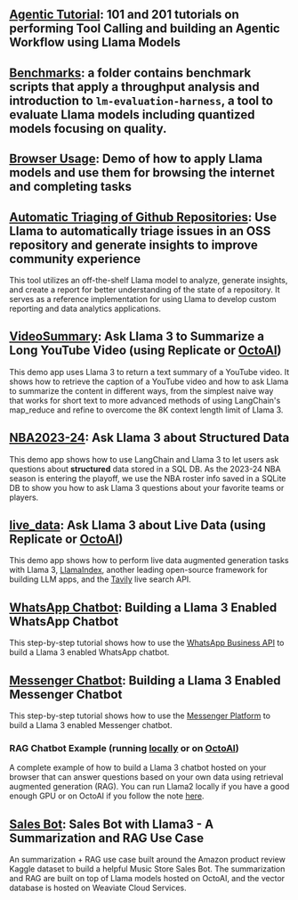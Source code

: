 ## [Agentic Tutorial](./agents/): 101 and 201 tutorials on performing Tool Calling and building an Agentic Workflow using Llama Models

## [Benchmarks](./benchmarks/): a folder contains benchmark scripts that apply a throughput analysis and introduction to `lm-evaluation-harness`, a tool to evaluate Llama models including quantized models focusing on quality.

## [Browser Usage](./browser_use/): Demo of how to apply Llama models and use them for browsing the internet and completing tasks

## []()

## [Automatic Triaging of Github Repositories](./github_triage/walkthrough.ipynb): Use Llama to automatically triage issues in an OSS repository and generate insights to improve community experience
This tool utilizes an off-the-shelf Llama model to analyze, generate insights, and create a report for better understanding of the state of a repository. It serves as a reference implementation for using Llama to develop custom reporting and data analytics applications.

## [VideoSummary](video_summary.ipynb): Ask Llama 3 to Summarize a Long YouTube Video (using Replicate or [OctoAI](../3p_integrations/octoai/video_summary.ipynb))
This demo app uses Llama 3 to return a text summary of a YouTube video. It shows how to retrieve the caption of a YouTube video and how to ask Llama to summarize the content in different ways, from the simplest naive way that works for short text to more advanced methods of using LangChain's map_reduce and refine to overcome the 8K context length limit of Llama 3.

## [NBA2023-24](./coding/text2sql/structured_llama.ipynb): Ask Llama 3 about Structured Data
This demo app shows how to use LangChain and Llama 3 to let users ask questions about **structured** data stored in a SQL DB. As the 2023-24 NBA season is entering the playoff, we use the NBA roster info saved in a SQLite DB to show you how to ask Llama 3 questions about your favorite teams or players.

## [live_data](live_data.ipynb): Ask Llama 3 about Live Data (using Replicate or [OctoAI](../3p_integrations/octoai/live_data.ipynb))
This demo app shows how to perform live data augmented generation tasks with Llama 3, [LlamaIndex](https://github.com/run-llama/llama_index), another leading open-source framework for building LLM apps, and the [Tavily](https://tavily.com) live search API.

## [WhatsApp Chatbot](./customerservice_chatbots/whatsapp_chatbot/whatsapp_llama3.md): Building a Llama 3 Enabled WhatsApp Chatbot
This step-by-step tutorial shows how to use the [WhatsApp Business API](https://developers.facebook.com/docs/whatsapp/cloud-api/overview) to build a Llama 3 enabled WhatsApp chatbot.

## [Messenger Chatbot](./customerservice_chatbots/messenger_chatbot/messenger_llama3.md): Building a Llama 3 Enabled Messenger Chatbot
This step-by-step tutorial shows how to use the [Messenger Platform](https://developers.facebook.com/docs/messenger-platform/overview) to build a Llama 3 enabled Messenger chatbot.

### RAG Chatbot Example (running [locally](./customerservice_chatbots/RAG_chatbot/RAG_Chatbot_Example.ipynb) or on [OctoAI](../3p_integrations/octoai/RAG_chatbot_example/RAG_chatbot_example.ipynb))
A complete example of how to build a Llama 3 chatbot hosted on your browser that can answer questions based on your own data using retrieval augmented generation (RAG). You can run Llama2 locally if you have a good enough GPU or on OctoAI if you follow the note [here](../README.md#octoai_note).

## [Sales Bot](./customerservice_chatbots/ai_agent_chatbot/SalesBot.ipynb): Sales Bot with Llama3 - A Summarization and RAG Use Case
An summarization + RAG use case built around the Amazon product review Kaggle dataset to build a helpful Music Store Sales Bot. The summarization and RAG are built on top of Llama models hosted on OctoAI, and the vector database is hosted on Weaviate Cloud Services.
